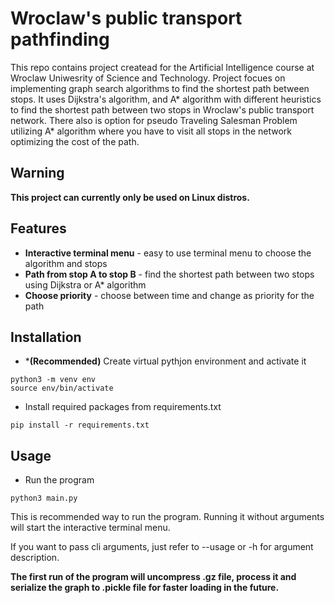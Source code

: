 # Wroclaw's public transport pathfinding

This repo contains project createad for the Artificial Intelligence course at Wroclaw Uniwesrity of Science and Technology.
Project focues on implementing graph search algorithms to find the shortest path between stops.
It uses Dijkstra's algorithm, and A* algorithm with different heuristics to find the shortest path between two stops
in Wroclaw's public transport network. There also is option for pseudo Traveling Salesman Problem utilizing A* algorithm
where you have to visit all stops in the network optimizing the cost of the path.

## Warning
**This project can currently only be used on Linux distros.**

## Features

- **Interactive terminal menu** - easy to use terminal menu to choose the algorithm and stops
- **Path from stop A to stop B** - find the shortest path between two stops using Dijkstra or A* algorithm
- **Choose priority** - choose between time and change as priority for the path

## Installation
- ***(Recommended)** Create virtual pythjon environment and activate it
```
python3 -m venv env
source env/bin/activate
```
- Install required packages from requirements.txt
```
pip install -r requirements.txt
```
## Usage
- Run the program
```
python3 main.py
```
This is recommended way to run the program.
Running it without arguments will start the interactive terminal menu.

If you want to pass cli arguments, just refer to --usage or -h for argument description.


**The first run of the program will uncompress .gz file, process it 
and serialize the graph to .pickle file for faster loading in the future.**


